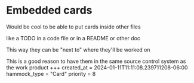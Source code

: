 # Embedded cards

Would be cool to be able to put cards inside other files

like a TODO in a code file
or in a README or other doc

This way they can be "next to" where they'll be worked on

This is a good reason to have them in the same source control
system as the work product
+++
created_at = 2024-01-11T11:11:08.239711208-06:00
hammock_type = "Card"
priority = 8
